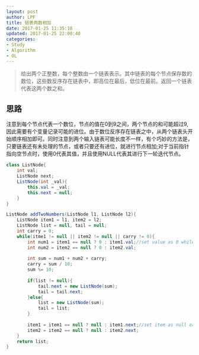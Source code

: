 ```yaml
---
layout: post
author: LPF
title: 链表两数相加
date: 2017-01-25 11:35:18
updated: 2017-01-25 22:00:40
categories:
- Study
- Algorithm
- OL
---
```

> 给出两个正整数，每个整数由一个链表表示。其中链表的每个节点保存数的数位，这些数反序存在链表中，即高位在最后，低位在最前。返回一个链表代表这两个数之和。

## 思路

注意到每个节点代表一个数位，节点的值在0到9之间，两个节点的和可能超过9,因此需要有个变量记录可能的进位。由于数位反序存在链表之中，从两个链表头开始顺序相加即可。同时注意到两个输入链表可能长度不一样，有个巧妙的方法是，只要链表还有未处理的节点，或者只要还有进位，就进行节点相加;对于当前指针指向空节点时，使用0代表其值，并且使用NULL代表其进行下一轮迭代节点。

```java
class ListNode{
    int val;
    ListNode next;
    ListNode(int _val){
        this.val = _val;
        this.next = null;
    }
}

ListNode addTwoNumbers(ListNode l1, ListNode l2){
    ListNode item1 = l1, item2 = l2;
    ListNode list = null, tail = null;
    int carry = 0;
    while(itme1 != null || item2 != null || carry != 0){
        int num1 = item1 == null ? 0 : item1.val;//set value as 0 while node is null
        int num2 = item2 == null ? 0 : item2.val;
        
        int sum = num1 + num2 + carry;
        carry = sum / 10;
        sum %= 10;
        
        if(list != null){
            tail.next = new ListNode(sum);
            tail = tail.next;
        }else{
            list = new ListNode(sum);
            tail = list;
        }
        
        item1 = item1 == null ? null : item1.next;//set item as null or next nod
        item2 = item2 == null ? null : item2.next;
    }
    return list;
}
```